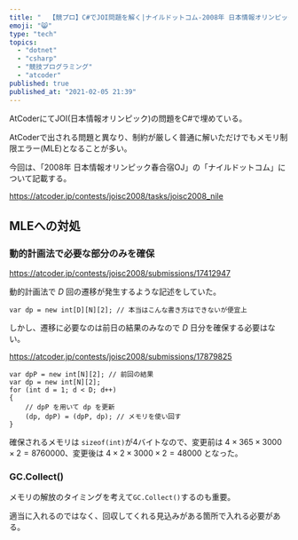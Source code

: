 ```yaml
---
title: "  【競プロ】C#でJOI問題を解く|ナイルドットコム-2008年 日本情報オリンピック春合宿OJ"
emoji: "😸"
type: "tech"
topics:
  - "dotnet"
  - "csharp"
  - "競技プログラミング"
  - "atcoder"
published: true
published_at: "2021-02-05 21:39"
---
```


AtCoderにてJOI(日本情報オリンピック)の問題をC#で埋めている。

AtCoderで出される問題と異なり、制約が厳しく普通に解いただけでもメモリ制限エラー(MLE)となることが多い。

今回は、「2008年 日本情報オリンピック春合宿OJ」の「ナイルドットコム」について記載する。

https://atcoder.jp/contests/joisc2008/tasks/joisc2008_nile

## MLEへの対処

### 動的計画法で必要な部分のみを確保

https://atcoder.jp/contests/joisc2008/submissions/17412947

動的計画法で $D$ 回の遷移が発生するような記述をしていた。

```cs:old
var dp = new int[D][N][2]; // 本当はこんな書き方はできないが便宜上
```

しかし、遷移に必要なのは前日の結果のみなので $D$ 日分を確保する必要はない。

https://atcoder.jp/contests/joisc2008/submissions/17879825

```cs:new
var dpP = new int[N][2]; // 前回の結果
var dp = new int[N][2];
for (int d = 1; d < D; d++)
{
    // dpP を用いて dp を更新
    (dp, dpP) = (dpP, dp); // メモリを使い回す
}
```

確保されるメモリは `sizeof(int)`が4バイトなので、変更前は $4 \times 365 \times 3000 \times 2 = 8 760 000$、変更後は $4 \times 2 \times 3000 \times 2 = 48 000$ となった。

### GC.Collect()

メモリの解放のタイミングを考えて`GC.Collect()`するのも重要。

適当に入れるのではなく、回収してくれる見込みがある箇所で入れる必要がある。